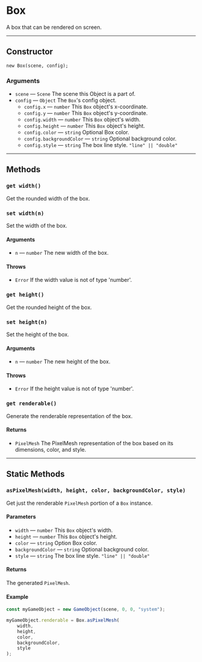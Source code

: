 # Box

A box that can be rendered on screen.

---

## Constructor

`new Box(scene, config);`

### Arguments

-   `scene` &mdash; `Scene` The scene this Object is a part of.
-   `config` &mdash; `Object` The `Box`'s config object.
    -   `config.x` &mdash; `number` This `Box` object's x-coordinate.
    -   `config.y` &mdash; `number` This `Box` object's y-coordinate.
    -   `config.width` &mdash; `number` This `Box` object's width.
    -   `config.height` &mdash; `number` This `Box` object's height.
    -   `config.color` &mdash; `string` Optional Box color.
    -   `config.backgroundColor` &mdash; `string` Optional background color.
    -   `config.style` &mdash; `string` The box line style. `"line" || "double"`

---

## Methods

### `get width()`

Get the rounded width of the box.

### `set width(n)`

Set the width of the box.

#### Arguments

-   `n` &mdash; `number` The new width of the box.

#### Throws

-   `Error` If the width value is not of type 'number'.

### `get height()`

Get the rounded height of the box.

### `set height(n)`

Set the height of the box.

#### Arguments

-   `n` &mdash; `number` The new height of the box.

#### Throws

-   `Error` If the height value is not of type 'number'.

### `get renderable()`

Generate the renderable representation of the box.

#### Returns

-   `PixelMesh` The PixelMesh representation of the box based on its dimensions, color, and style.

---

## Static Methods

### `asPixelMesh(width, height, color, backgroundColor, style)`

Get just the renderable `PixelMesh` portion of a `Box` instance.

#### Parameters

-   `width` &mdash; `number` This `Box` object's width.
-   `height` &mdash; `number` This `Box` object's height.
-   `color` &mdash; `string` Option Box color.
-   `backgroundColor` &mdash; `string` Optional background color.
-   `style` &mdash; `string` The box line style. `"line" || "double"`

#### Returns

The generated `PixelMesh`.

#### Example

```javascript
const myGameObject = new GameObject(scene, 0, 0, "system");

myGameObject.renderable = Box.asPixelMesh(
	width,
	height,
	color,
	backgroundColor,
	style
);
```
